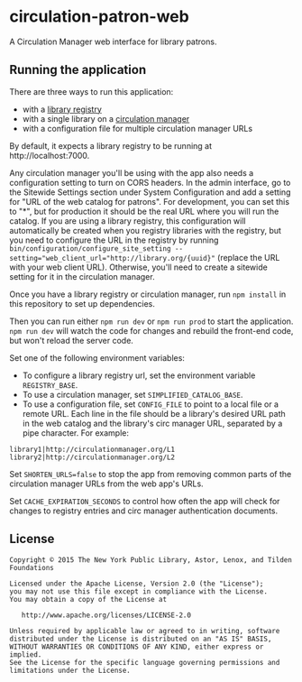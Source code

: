 # circulation-patron-web
A Circulation Manager web interface for library patrons.

## Running the application
There are three ways to run this application:
* with a [library registry](https://github.com/NYPL-Simplified/library_registry)
* with a single library on a [circulation manager](https://github.com/NYPL-Simplified/circulation)
* with a configuration file for multiple circulation manager URLs

By default, it expects a library registry to be running at http://localhost:7000.

Any circulation manager you'll be using with the app also needs a configuration setting to turn on CORS headers. In the admin interface, go to the Sitewide Settings section under System Configuration and add a setting for "URL of the web catalog for patrons". For development, you can set this to "*", but for production it should be the real URL where you will run the catalog. If you are using a library registry, this configuration will automatically be created when you registry libraries with the registry, but you need to configure the URL in the registry by running `bin/configuration/configure_site_setting --setting="web_client_url="http://library.org/{uuid}"` (replace the URL with your web client URL). Otherwise, you'll need to create a sitewide setting for it in the circulation manager.

Once you have a library registry or circulation manager, run `npm install` in this repository to set up dependencies.

Then you can run either `npm run dev` or `npm run prod` to start the application. `npm run dev` will watch the code for changes and rebuild the front-end code, but won't reload the server code.

Set one of the following environment variables:
* To configure a library registry url, set the environment variable `REGISTRY_BASE`.
* To use a circulation manager, set `SIMPLIFIED_CATALOG_BASE`.
* To use a configuration file, set `CONFIG_FILE` to point to a local file or a remote URL. Each line in the file should be a library's desired URL path in the web catalog and the library's circ manager URL, separated by a pipe character. For example:
```
library1|http://circulationmanager.org/L1
library2|http://circulationmanager.org/L2
```

Set `SHORTEN_URLS=false` to stop the app from removing common parts of the circulation manager URLs from the web app's URLs.

Set `CACHE_EXPIRATION_SECONDS` to control how often the app will check for changes to registry entries and circ manager authentication documents.



## License

```
Copyright © 2015 The New York Public Library, Astor, Lenox, and Tilden Foundations

Licensed under the Apache License, Version 2.0 (the "License");
you may not use this file except in compliance with the License.
You may obtain a copy of the License at

   http://www.apache.org/licenses/LICENSE-2.0

Unless required by applicable law or agreed to in writing, software
distributed under the License is distributed on an "AS IS" BASIS,
WITHOUT WARRANTIES OR CONDITIONS OF ANY KIND, either express or implied.
See the License for the specific language governing permissions and
limitations under the License.
```
